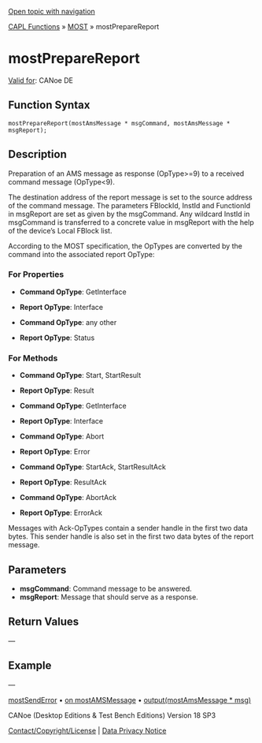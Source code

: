 [Open topic with navigation](../../../../../CANoeDEFamily.htm#Topics/CAPLFunctions/MOST/Functions/CAPLfunctionMOSTPrepareReport.md)

[CAPL Functions](../../CAPLfunctions.md) » [MOST](../CAPLfunctionsMOSTOverview.md) » mostPrepareReport

# mostPrepareReport

[Valid for](../../../Shared/FeatureAvailability.md): CANoe DE

## Function Syntax

```
mostPrepareReport(mostAmsMessage * msgCommand, mostAmsMessage * msgReport);
```

## Description

Preparation of an AMS message as response (OpType\>=9) to a received command message (OpType\<9).

The destination address of the report message is set to the source address of the command message. The parameters FBlockId, InstId and FunctionId in msgReport are set as given by the msgCommand. Any wildcard InstId in msgCommand is transferred to a concrete value in msgReport with the help of the device’s Local FBlock list.

According to the MOST specification, the OpTypes are converted by the command into the associated report OpType:

### For Properties

- **Command OpType**: GetInterface
- **Report OpType**: Interface

- **Command OpType**: any other
- **Report OpType**: Status

### For Methods

- **Command OpType**: Start, StartResult
- **Report OpType**: Result

- **Command OpType**: GetInterface
- **Report OpType**: Interface

- **Command OpType**: Abort
- **Report OpType**: Error

- **Command OpType**: StartAck, StartResultAck
- **Report OpType**: ResultAck

- **Command OpType**: AbortAck
- **Report OpType**: ErrorAck

Messages with Ack-OpTypes contain a sender handle in the first two data bytes. This sender handle is also set in the first two data bytes of the report message.

## Parameters

- **msgCommand**: Command message to be answered.
- **msgReport**: Message that should serve as a response.

## Return Values

—

## Example

—

[mostSendError](CAPLfunctionMOSTSendError.md) • [on mostAMSMessage](../EventProcedures/CAPLfunctionOnMOSTAMSMessage.md) • [output(mostAmsMessage * msg)](CAPLfunctionMOSToutput.md)

CANoe (Desktop Editions & Test Bench Editions) Version 18 SP3

[Contact/Copyright/License](../../../Shared/ContactCopyrightLicense.md) | [Data Privacy Notice](https://www.vector.com/int/en/company/get-info/privacy-policy/)
